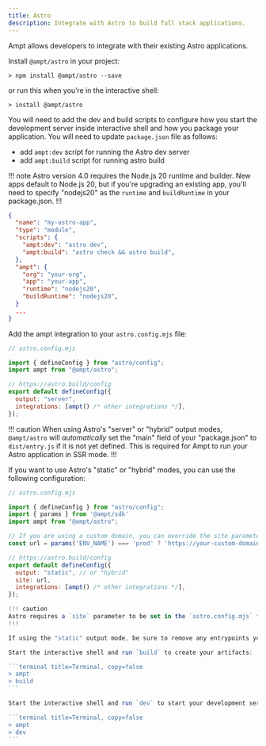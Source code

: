```yaml
---
title: Astro
description: Integrate with Astro to build full stack applications.
---
```


Ampt allows developers to integrate with their existing Astro applications.

Install `@ampt/astro` in your project:

```terminal title=Terminal
> npm install @ampt/astro --save
```

or run this when you’re in the interactive shell:

```terminal title=Terminal
> install @ampt/astro
```

You will need to add the dev and build scripts to configure how you start the development server inside interactive shell and how you package your application. You will need to update `package.json` file as follows:

- add `ampt:dev` script for running the Astro dev server
- add `ampt:build` script for running astro build

!!! note
Astro version 4.0 requires the Node.js 20 runtime and builder. New apps default to Node.js 20, but if you're upgrading an existing app, you'll need to specify "nodejs20" as the `runtime` and `buildRuntime` in your package.json.
!!!

```json title=package.json, copy=false
{
  "name": "my-astro-app",
  "type": "module",
  "scripts": {
    "ampt:dev": "astro dev",
    "ampt:build": "astro check && astro build",
  },
  "ampt": {
    "org": "your-org",
    "app": "your-app",
    "runtime": "nodejs20",
    "buildRuntime": "nodejs20",
  }
  ...
}
```

Add the ampt integration to your `astro.config.mjs` file:

```javascript header=false
// astro.config.mjs

import { defineConfig } from "astro/config";
import ampt from "@ampt/astro";

// https://astro.build/config
export default defineConfig({
  output: "server",
  integrations: [ampt() /* other integrations */],
});
```

!!! caution
When using Astro's "server" or "hybrid" output modes, `@ampt/astro` will _automatically_ set the "main" field of your "package.json" to `dist/entry.js` if it is not yet defined. This is required for Ampt to run your Astro application in SSR mode.
!!!

If you want to use Astro's "static" or "hybrid" modes, you can use the following configuration:

````javascript header=false
// astro.config.mjs

import { defineConfig } from "astro/config";
import { params } from '@ampt/sdk'
import ampt from "@ampt/astro";

// If you are using a custom domain, you can override the site parameter based on the Ampt environment's name
const url = params('ENV_NAME') === 'prod' ? 'https://your-custom-domain.com' : params('AMPT_URL')

// https://astro.build/config
export default defineConfig({
  output: "static", // or "hybrid"
  site: url,
  integrations: [ampt() /* other integrations */],
});

!!! caution
Astro requires a `site` parameter to be set in the `astro.config.mjs` file when using "static" or "hybrid" output modes. You can use the `params` library from the `@ampt/sdk` to get the `AMPT_URL` parameter from the environment, which will always be set by Ampt. However, if you are using a custom domain, be sure to override this value with it in the relevent environments.
!!!

If using the "static" output mode, be sure to remove any entrypoints you may have defined in "package.json" for the "main" field. This is not required, as the `index.html` file will be the entrypoint for your application.

Start the interactive shell and run `build` to create your artifacts:

```terminal title=Terminal, copy=false
> ampt
> build
```

Start the interactive shell and run `dev` to start your development server

```terminal title=Terminal, copy=false
> ampt
> dev
```
````
